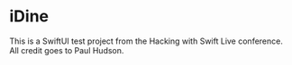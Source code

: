 # iDine

This is a SwiftUI test project from the Hacking with Swift Live conference.
All credit goes to Paul Hudson.
